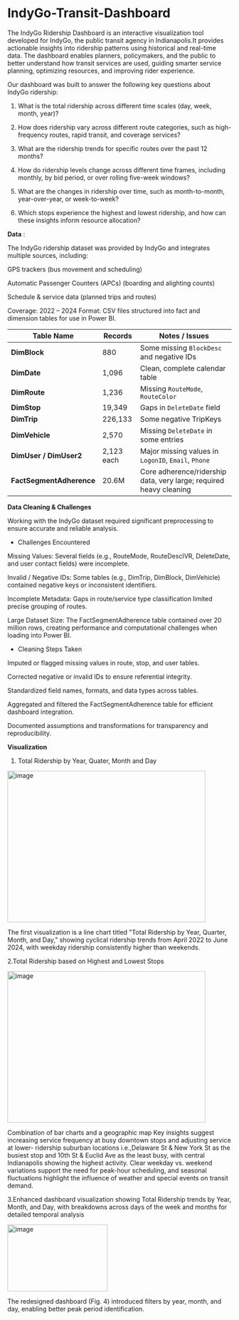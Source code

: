 # IndyGo-Transit-Dashboard


The IndyGo Ridership Dashboard is an interactive visualization tool developed for IndyGo, the public transit agency in Indianapolis.It provides actionable insights into ridership patterns using historical and real-time data. The dashboard enables planners, policymakers, and the public to better understand how transit services are used, guiding smarter service planning, optimizing resources, and improving rider experience.


Our dashboard was built to answer the following key questions about IndyGo ridership:

1. What is the total ridership across different time scales (day, week, month, year)?

2. How does ridership vary across different route categories, such as high-frequency routes, rapid transit, and coverage services?

3. What are the ridership trends for specific routes over the past 12 months?

4. How do ridership levels change across different time frames, including monthly, by bid period, or over rolling five-week windows?

5. What are the changes in ridership over time, such as month-to-month, year-over-year, or week-to-week?

6. Which stops experience the highest and lowest ridership, and how can these insights inform resource allocation?


**Data** :



The IndyGo ridership dataset was provided by IndyGo and integrates multiple sources, including:

GPS trackers (bus movement and scheduling)

Automatic Passenger Counters (APCs) (boarding and alighting counts)

Schedule & service data (planned trips and routes)

Coverage: 2022 – 2024
Format: CSV files structured into fact and dimension tables for use in Power BI.

| Table Name               | Records    | Notes / Issues                                                     |
| ------------------------ | ---------- | ------------------------------------------------------------------ |
| **DimBlock**             | 880        | Some missing `BlockDesc` and negative IDs                          |
| **DimDate**              | 1,096      | Clean, complete calendar table                                     |
| **DimRoute**             | 1,236      | Missing `RouteMode`, `RouteColor`                                  |
| **DimStop**              | 19,349     | Gaps in `DeleteDate` field                                         |
| **DimTrip**              | 226,133    | Some negative TripKeys                                             |
| **DimVehicle**           | 2,570      | Missing `DeleteDate` in some entries                               |
| **DimUser / DimUser2**   | 2,123 each | Major missing values in `LogonID`, `Email`, `Phone`                |
| **FactSegmentAdherence** | 20.6M      | Core adherence/ridership data, very large; required heavy cleaning |


**Data Cleaning & Challenges**

Working with the IndyGo dataset required significant preprocessing to ensure accurate and reliable analysis.

- Challenges Encountered

Missing Values: Several fields (e.g., RouteMode, RouteDescIVR, DeleteDate, and user contact fields) were incomplete.

Invalid / Negative IDs: Some tables (e.g., DimTrip, DimBlock, DimVehicle) contained negative keys or inconsistent identifiers.

Incomplete Metadata: Gaps in route/service type classification limited precise grouping of routes.

Large Dataset Size: The FactSegmentAdherence table contained over 20 million rows, creating performance and computational challenges when loading into Power BI.

- Cleaning Steps Taken

Imputed or flagged missing values in route, stop, and user tables.

Corrected negative or invalid IDs to ensure referential integrity.

Standardized field names, formats, and data types across tables.

Aggregated and filtered the FactSegmentAdherence table for efficient dashboard integration.

Documented assumptions and transformations for transparency and reproducibility.


**Visualization**



1. Total Ridership by Year, Quater, Month and Day
<img width="445" height="340" alt="image" src="https://github.com/user-attachments/assets/2b976685-3e04-4fa7-9adb-f47e57ba5afa" />



The first visualization is a line chart titled "Total Ridership by Year, Quarter, Month, and Day," showing cyclical ridership trends from April 2022 to June 2024, with weekday ridership consistently higher than weekends.




 2.Total Ridership based on Highest and Lowest Stops

 
 <img width="445" height="340" alt="image" src="https://github.com/user-attachments/assets/e8059423-a3e6-4c9b-bfe9-8d3f74db2157" />


Combination of bar charts and a geographic map Key insights suggest increasing service frequency at busy downtown stops and adjusting service at lower- ridership suburban locations i.e.,Delaware St & New York St as the busiest stop and 10th St & Euclid Ave as the least busy, with central Indianapolis showing the highest activity. Clear weekday vs. weekend variations support the need for peak-hour scheduling, and seasonal fluctuations highlight the influence of weather and special events on transit demand.


3.Enhanced dashboard visualization showing Total Ridership trends by Year, Month, and Day, with breakdowns across days of the week and months for detailed temporal analysis


<img width="225" height="150" alt="image" src="https://github.com/user-attachments/assets/22a4a78d-18a2-41a4-9999-2076582f8202" />


The redesigned dashboard (Fig. 4) introduced filters by year, month, and day, enabling better peak period identification.

